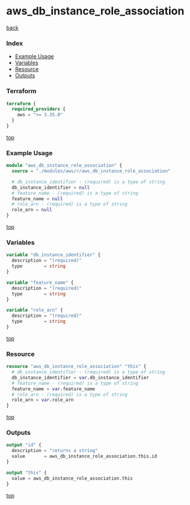 # aws_db_instance_role_association

[back](../aws.md)

### Index

- [Example Usage](#example-usage)
- [Variables](#variables)
- [Resource](#resource)
- [Outputs](#outputs)

### Terraform

```terraform
terraform {
  required_providers {
    aws = ">= 3.35.0"
  }
}
```

[top](#index)

### Example Usage

```terraform
module "aws_db_instance_role_association" {
  source = "./modules/aws/r/aws_db_instance_role_association"

  # db_instance_identifier - (required) is a type of string
  db_instance_identifier = null
  # feature_name - (required) is a type of string
  feature_name = null
  # role_arn - (required) is a type of string
  role_arn = null
}
```

[top](#index)

### Variables

```terraform
variable "db_instance_identifier" {
  description = "(required)"
  type        = string
}

variable "feature_name" {
  description = "(required)"
  type        = string
}

variable "role_arn" {
  description = "(required)"
  type        = string
}
```

[top](#index)

### Resource

```terraform
resource "aws_db_instance_role_association" "this" {
  # db_instance_identifier - (required) is a type of string
  db_instance_identifier = var.db_instance_identifier
  # feature_name - (required) is a type of string
  feature_name = var.feature_name
  # role_arn - (required) is a type of string
  role_arn = var.role_arn
}
```

[top](#index)

### Outputs

```terraform
output "id" {
  description = "returns a string"
  value       = aws_db_instance_role_association.this.id
}

output "this" {
  value = aws_db_instance_role_association.this
}
```

[top](#index)